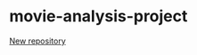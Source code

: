 # movie-analysis-project
[New repository](https://github.com/ElliotEvins/microsoft-movie-analysis-project)